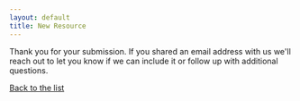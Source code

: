 ```yaml
---
layout: default
title: New Resource
---
```


<p>Thank you for your submission. If you shared an email address with us we'll reach out to let you know if we can include it or follow up with additional questions.</p>

<a href="/">Back to the list</a>
